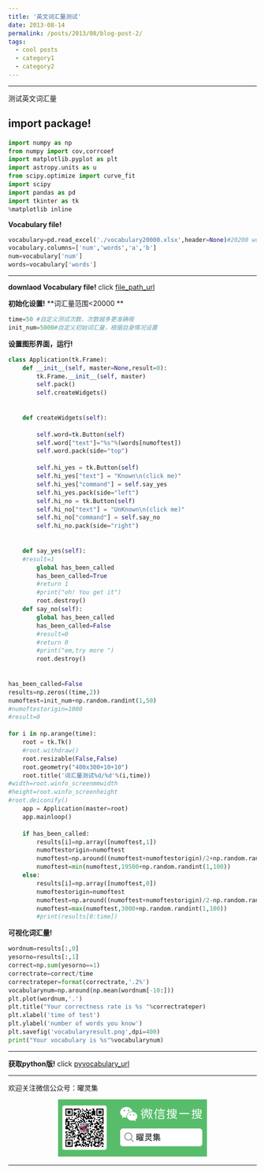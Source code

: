 ```yaml
---
title: '英文词汇量测试'
date: 2013-08-14
permalink: /posts/2013/08/blog-post-2/
tags:
  - cool posts
  - category1
  - category2
---
```


-----
测试英文词汇量

**import package!**
-----
```python
import numpy as np
from numpy import cov,corrcoef
import matplotlib.pyplot as plt
import astropy.units as u
from scipy.optimize import curve_fit
import scipy
import pandas as pd
import tkinter as tk
%matplotlib inline
```

**Vocabulary file!**
```python
vocabulary=pd.read_excel('./vocabulary20000.xlsx',header=None)#20200 words in vocabulary
vocabulary.columns=['num','words','a','b']
num=vocabulary['num']
words=vocabulary['words']
```
-----
**downlaod Vocabulary file!**
click [file_path_url]('https://github.com/brettlv/brettlv.github.io/blob/master/pythoncode/littlecode_test/vocabulary20000.xlsx')

**初始化设置!**
**词汇量范围<20000 **
```python
time=50 #自定义测试次数，次数越多更准确哦
init_num=5000#自定义初始词汇量，根据自身情况设置
```

**设置图形界面，运行!**
```python
class Application(tk.Frame):
    def __init__(self, master=None,result=0):
        tk.Frame.__init__(self, master)
        self.pack()
        self.createWidgets()


    def createWidgets(self):

        self.word=tk.Button(self)
        self.word["text"]="%s"%(words[numoftest])
        self.word.pack(side="top")

        self.hi_yes = tk.Button(self)
        self.hi_yes["text"] = "Known\n(click me)"
        self.hi_yes["command"] = self.say_yes
        self.hi_yes.pack(side="left")
        self.hi_no = tk.Button(self)
        self.hi_no["text"] = "UnKnown\n(click me)"
        self.hi_no["command"] = self.say_no
        self.hi_no.pack(side="right")


    def say_yes(self):
    #result=1
        global has_been_called
        has_been_called=True
        #return 1
        #print("oh! You get it")
        root.destroy()
    def say_no(self):
        global has_been_called
        has_been_called=False
        #result=0
        #return 0
        #print("em,try more ")
        root.destroy()


has_been_called=False
results=np.zeros((time,2))
numoftest=init_num+np.random.randint(1,50)
#numoftestorigin=1000
#result=0

for i in np.arange(time):
    root = tk.Tk()
    #root.withdraw()
    root.resizable(False,False)
    root.geometry("400x300+10+10")
    root.title('词汇量测试%d/%d'%(i,time))
#width=root.winfo_screenmmwidth
#height=root.winfo_screenheight
#root.deiconify()
    app = Application(master=root)
    app.mainloop()

    if has_been_called:
        results[i]=np.array([numoftest,1])
        numoftestorigin=numoftest
        numoftest=np.around((numoftest+numoftestorigin)/2+np.random.randint(10,100)*np.random.randint(1,10)+np.random.randint(10,50))
        numoftest=min(numoftest,19500+np.random.randint(1,100))
    else:
        results[i]=np.array([numoftest,0])
        numoftestorigin=numoftest
        numoftest=np.around((numoftest+numoftestorigin)/2-np.random.randint(10,100)*np.random.randint(1,10)-np.random.randint(10,50))
        numoftest=max(numoftest,3000+np.random.randint(1,100))
        #print(results[0:time])

```

**可视化词汇量!**
```python
wordnum=results[:,0]
yesorno=results[:,1]
correct=np.sum(yesorno==1)
correctrate=correct/time
correctrateper=format(correctrate,'.2%')
vocabularynum=np.around(np.mean(wordnum[-10:]))
plt.plot(wordnum,'.')
plt.title("Your correctness rate is %s "%correctrateper)
plt.xlabel('time of test')
plt.ylabel('number of words you know')
plt.savefig('vocabularyresult.png',dpi=400)
print("Your vocabulary is %s"%vocabularynum)
```

-----
**获取python版!**
click [pyvocabulary_url](https://github.com/brettlv/brettlv.github.io/blob/master/pythoncode/littlecode_test/pyvocabulary.py)

-----

欢迎关注微信公众号：曜灵集
<center class="half">
<img src="./wxgzhsys.png"  width="60%">
</center>

-----
